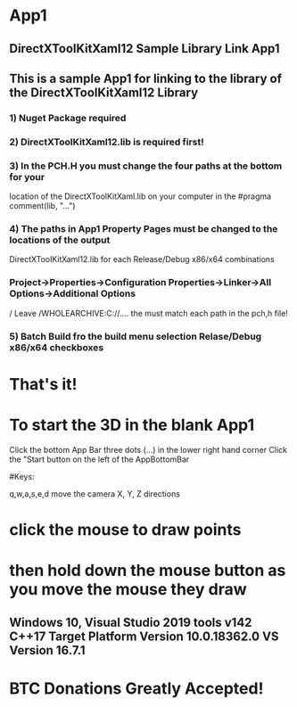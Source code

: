 # App1
## DirectXToolKitXaml12 Sample Library Link App1


## This is a sample App1 for linking to the library of the DirectXToolKitXaml12 Library

### 1) Nuget Package <package id="WinPixEventRuntime" version="1.0.200127001" targetFramework="native" /> required

### 2) DirectXToolKitXaml12.lib is required first!

### 3) In the PCH.H you must change the four paths at the bottom for your 
location of the DirectXToolKitXaml.lib on your computer in the
#pragma comment(lib, "...")

### 4) The paths in App1 Property Pages must be changed to the locations of the output 
DirectXToolKitXaml12.lib for each Release/Debug x86/x64 combinations

### Project->Properties->Configuration Properties->Linker->All Options->Additional Options

/ Leave /WHOLEARCHIVE:C://.... the must match each path in the pch,h file!

### 5) Batch Build fro the build menu selection Relase/Debug x86/x64 checkboxes

# That's it!

# To start the 3D in the blank App1 
Click the bottom App Bar three dots (...) in the lower right hand corner
Click the "Start button on the left of the AppBottomBar

#Keys:

q,w,a,s,e,d move the camera X, Y, Z directions

# click the mouse to draw points 
# then hold down the mouse button as you move the mouse they draw

## Windows 10, Visual Studio 2019 tools v142 C++17 Target Platform Version 10.0.18362.0 VS Version 16.7.1

# BTC Donations Greatly Accepted!

